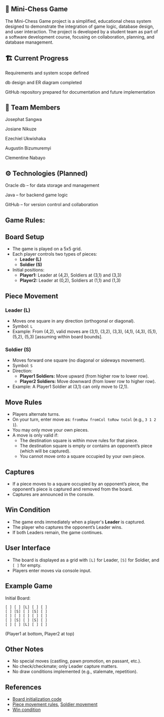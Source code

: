 ## 🧩 Mini-Chess Game

The Mini-Chess Game project is a simplified, educational chess system designed to demonstrate the integration of game logic, database design, and user interaction. The project is developed by a student team as part of a software development course, focusing on collaboration, planning, and database management.

## 🏗️ Current Progress

Requirements and system scope defined

db design and ER diagram completed

GitHub repository prepared for documentation and future implementation

## 👥 Team Members

Josephat Sangwa

Josiane Nikuze

Ezechiel Ukwishaka

Augustin Bizumuremyi

Clementine Nabayo

## ⚙️ Technologies (Planned)

Oracle db – for data storage and management

Java – for backend game logic

GitHub – for version control and collaboration

## Game Rules:

## Board Setup
- The game is played on a 5x5 grid.
- Each player controls two types of pieces:
  - **Leader (L)**
  - **Soldier (S)**
- Initial positions:
  - **Player1:** Leader at (4,2), Soldiers at (3,1) and (3,3)
  - **Player2:** Leader at (0,2), Soldiers at (1,1) and (1,3)

## Piece Movement

### Leader (L)
- Moves one square in any direction (orthogonal or diagonal).
- Symbol: `L`
- Example: From (4,2), valid moves are (3,1), (3,2), (3,3), (4,1), (4,3), (5,1), (5,2), (5,3) [assuming within board bounds].

### Soldier (S)
- Moves forward one square (no diagonal or sideways movement).
- Symbol: `S`
- Direction:
  - **Player1 Soldiers:** Move upward (from higher row to lower row).
  - **Player2 Soldiers:** Move downward (from lower row to higher row).
- Example: A Player1 Soldier at (3,1) can only move to (2,1).

## Move Rules
- Players alternate turns.
- On your turn, enter move as: `fromRow fromCol toRow toCol` (e.g., `3 1 2 1`).
- You may only move your own pieces.
- A move is only valid if:
  - The destination square is within move rules for that piece.
  - The destination square is empty or contains an opponent’s piece (which will be captured).
  - You cannot move onto a square occupied by your own piece.

## Captures
- If a piece moves to a square occupied by an opponent’s piece, the opponent’s piece is captured and removed from the board.
- Captures are announced in the console.

## Win Condition
- The game ends immediately when a player's **Leader** is captured.
- The player who captures the opponent’s Leader wins.
- If both Leaders remain, the game continues.

## User Interface
- The board is displayed as a grid with `[L]` for Leader, `[S]` for Soldier, and `[ ]` for empty.
- Players enter moves via console input.

## Example Game
Initial Board:
```
[ ] [ ] [L] [ ] [ ]
[ ] [S] [ ] [S] [ ]
[ ] [ ] [ ] [ ] [ ]
[ ] [S] [ ] [S] [ ]
[ ] [ ] [L] [ ] [ ]
```
(Player1 at bottom, Player2 at top)

## Other Notes
- No special moves (castling, pawn promotion, en passant, etc.).
- No check/checkmate; only Leader capture matters.
- No draw conditions implemented (e.g., stalemate, repetition).

## References
- [Board initialization code](https://github.com/Josephat-S/Custom-Mini-Chess-Game/blob/main/src/Models/Board.java)
- [Piece movement rules](https://github.com/Josephat-S/Custom-Mini-Chess-Game/blob/main/src/Models/Leader.java), [Soldier movement](https://github.com/Josephat-S/Custom-Mini-Chess-Game/blob/main/src/Models/Soldier.java)
- [Win condition](https://github.com/Josephat-S/Custom-Mini-Chess-Game/blob/main/src/Models/Board.java#L61-L78)


